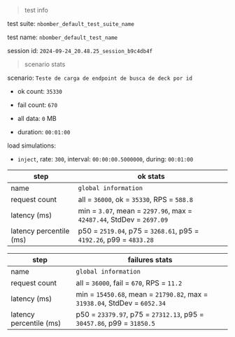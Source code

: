 > test info

test suite: `nbomber_default_test_suite_name`

test name: `nbomber_default_test_name`

session id: `2024-09-24_20.48.25_session_b9c4db4f`

> scenario stats

scenario: `Teste de carga de endpoint de busca de deck por id`

  - ok count: `35330`

  - fail count: `670`

  - all data: `0` MB

  - duration: `00:01:00`

load simulations:

  - `inject`, rate: `300`, interval: `00:00:00.5000000`, during: `00:01:00`

|step|ok stats|
|---|---|
|name|`global information`|
|request count|all = `36000`, ok = `35330`, RPS = `588.8`|
|latency (ms)|min = `3.07`, mean = `2297.96`, max = `42487.44`, StdDev = `2697.09`|
|latency percentile (ms)|p50 = `2519.04`, p75 = `3268.61`, p95 = `4192.26`, p99 = `4833.28`|


|step|failures stats|
|---|---|
|name|`global information`|
|request count|all = `36000`, fail = `670`, RPS = `11.2`|
|latency (ms)|min = `15450.68`, mean = `21790.82`, max = `31938.04`, StdDev = `6052.34`|
|latency percentile (ms)|p50 = `23379.97`, p75 = `27312.13`, p95 = `30457.86`, p99 = `31850.5`|




